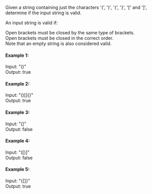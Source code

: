 Given a string containing just the characters '(', ')', '{', '}', '[' and ']', determine if the input string is valid.

An input string is valid if:

Open brackets must be closed by the same type of brackets.  
Open brackets must be closed in the correct order.  
Note that an empty string is also considered valid.

#### Example 1:

Input: "()"  
Output: true

#### Example 2:

Input: "()[]{}"  
Output: true

#### Example 3:

Input: "(]"  
Output: false

#### Example 4:

Input: "([)]"  
Output: false

#### Example 5:

Input: "{[]}"  
Output: true
